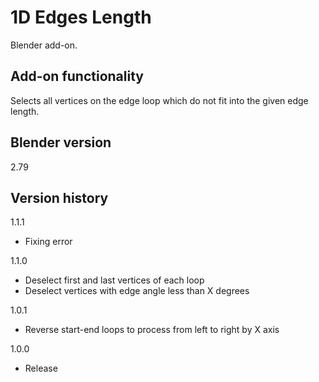 # 1D Edges Length

Blender add-on.

Add-on functionality
-
Selects all vertices on the edge loop which do not fit into the given edge length.

Blender version
-
2.79

Version history
-
1.1.1
- Fixing error

1.1.0
- Deselect first and last vertices of each loop
- Deselect vertices with edge angle less than X degrees

1.0.1
- Reverse start-end loops to process from left to right by X axis

1.0.0
- Release
